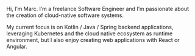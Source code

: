 Hi, I’m Marc. I’m a freelance Software Engineer and I’m passionate about the creation of cloud-native software systems.

My current focus is on Kotlin / Java / Spring backend applications, leveraging Kubernetes and the cloud native 
ecosystem as runtime environment, but I also enjoy creating web applications with React or Angular.
